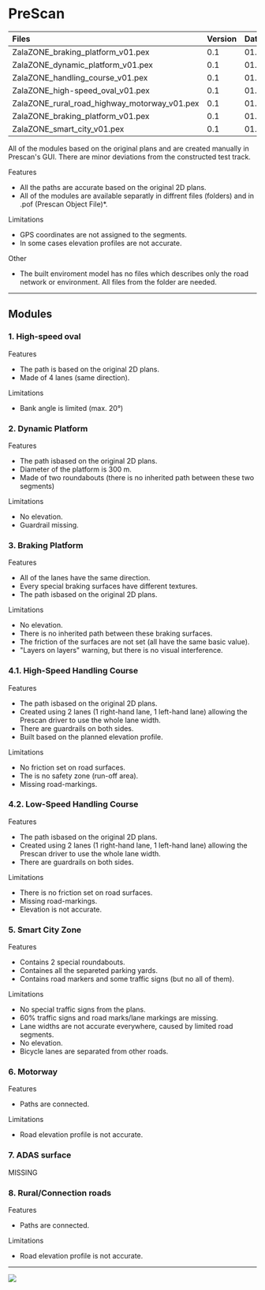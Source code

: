 # PreScan

| Files  | Version  | Date |
| :------------ |:---------------|:-----|
| ZalaZONE_braking_platform_v01.pex     | 0.1 | 01.16.2020. |
| ZalaZONE_dynamic_platform_v01.pex     | 0.1 | 01.16.2020. |
| ZalaZONE_handling_course_v01.pex     | 0.1 | 01.16.2020. |
| ZalaZONE_high-speed_oval_v01.pex     | 0.1 | 01.16.2020. |
| ZalaZONE_rural_road_highway_motorway_v01.pex     | 0.1 | 01.16.2020. |
| ZalaZONE_braking_platform_v01.pex     | 0.1 | 01.16.2020. |
| ZalaZONE_smart_city_v01.pex     | 0.1 | 01.16.2020. |

All of the modules based on the original plans and are created manually in Prescan's GUI. There are minor deviations from the constructed test track.

Features
- All the paths are accurate based on the original 2D plans. 
- All of the modules are available separatly in diffrent files (folders) and in .pof (Prescan Object File)*.

Limitations
- GPS coordinates are not assigned to the segments.
- In some cases elevation profiles are not accurate.

Other
- The built enviroment model has no files which describes only the road network or environment. All files from the folder are needed.

***

## Modules

### 1. High-speed oval

Features
- The path is based on the original 2D plans.
- Made of 4 lanes (same direction).

Limitations
- Bank angle is limited (max. 20°)

### 2. Dynamic Platform

Features
- The path isbased on the original 2D plans.
- Diameter of the platform is 300 m.
- Made of two roundabouts (there is no inherited path between these two segments)

Limitations
- No elevation.
- Guardrail missing.

### 3. Braking Platform

Features
- All of the lanes have the same direction.
- Every special braking surfaces have different textures.
- The path isbased on the original 2D plans.

Limitations
- No elevation.
- There is no inherited path between these braking surfaces.
- The friction of the surfaces are not set (all have the same basic value).
- "Layers on layers" warning, but there is no visual interference.

### 4.1. High-Speed Handling Course

Features
- The path isbased on the original 2D plans.
- Created using 2 lanes (1 right-hand lane, 1 left-hand lane) allowing the Prescan driver to use the whole lane width.
- There are guardrails on both sides.
- Built based on the planned elevation profile.

Limitations
- No friction set on road surfaces.
- The is no safety zone (run-off area).
- Missing road-markings.


### 4.2. Low-Speed Handling Course

Features
- The path isbased on the original 2D plans.
- Created using 2 lanes (1 right-hand lane, 1 left-hand lane) allowing the Prescan driver to use the whole lane width.
- There are guardrails on both sides.

Limitations
- There is no friction set on road surfaces.
- Missing road-markings.
- Elevation is not accurate.

### 5. Smart City Zone

Features
- Contains 2 special roundabouts.
- Containes all the separeted parking yards.
- Contains road markers and some traffic signs (but no all of them).

Limitations
- No special traffic signs from the plans.
- 60% traffic signs and road marks/lane markings are missing.
- Lane widths are not accurate everywhere, caused by limited road segments.
- No elevation.
- Bicycle lanes are separated from other roads.

### 6. Motorway 

Features
- Paths are connected.

Limitations
- Road elevation profile is not accurate.

### 7. ADAS surface

MISSING

### 8. Rural/Connection roads

Features
- Paths are connected.

Limitations
- Road elevation profile is not accurate.


***

![](https://raw.githubusercontent.com/BMEAutomatedDrive/ZalaZONE-test-track-simulation-models/master/Prescan/Pictures/Prescan_SC_01.jpg?token=ANMC4MM3HVF6PFUME22FKIS6EB4LQ)
